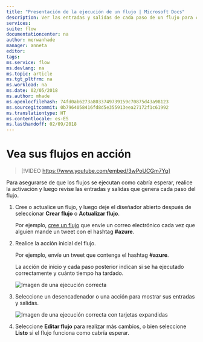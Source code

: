 ```yaml
---
title: "Presentación de la ejecución de un flujo | Microsoft Docs"
description: Ver las entradas y salidas de cada paso de un flujo para comprobar que se comporta del modo esperado.
services: 
suite: flow
documentationcenter: na
author: merwanhade
manager: anneta
editor: 
tags: 
ms.service: flow
ms.devlang: na
ms.topic: article
ms.tgt_pltfrm: na
ms.workload: na
ms.date: 02/05/2018
ms.author: mhade
ms.openlocfilehash: 74fd0ab6273a8033749739159c70875d43a98123
ms.sourcegitcommit: 0b7964058416fd8d5e355913eea27172f1c61992
ms.translationtype: HT
ms.contentlocale: es-ES
ms.lasthandoff: 02/09/2018
---
```

# <a name="watch-your-flows-in-action"></a>Vea sus flujos en acción

>[!VIDEO https://www.youtube.com/embed/3wPoUCGm7Yg]

Para asegurarse de que los flujos se ejecutan como cabría esperar, realice la activación y luego revise las entradas y salidas que genera cada paso del flujo.

1. Cree o actualice un flujo, y luego deje el diseñador abierto después de seleccionar **Crear flujo** o **Actualizar flujo**.

     Por ejemplo, [cree un flujo](get-started-logic-flow.md) que envíe un correo electrónico cada vez que alguien mande un tweet con el hashtag **#azure**.
1. Realice la acción inicial del flujo.

    Por ejemplo, envíe un tweet que contenga el hashtag **#azure**.

    La acción de inicio y cada paso posterior indican si se ha ejecutado correctamente y cuánto tiempo ha tardado.

    ![Imagen de una ejecución correcta](./media/see-a-flow-run/successful-flow-run.png)
1. Seleccione un desencadenador o una acción para mostrar sus entradas y salidas.

    ![Imagen de una ejecución correcta con tarjetas expandidas](./media/see-a-flow-run/successful-flow-expanded-cards.png)
1. Seleccione **Editar flujo** para realizar más cambios, o bien seleccione **Listo** si el flujo funciona como cabría esperar.
